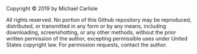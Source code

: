 Copyright © 2019 by Michael Carlisle

All rights reserved. No portion of this Github repository may be reproduced, distributed, or transmitted in any form or by any means, including downloading, screenshotting, or any other methods, without the prior written permission of the author, excepting permissible uses under United States copyright law. For permission requests, contact the author.
